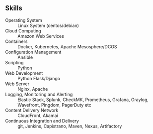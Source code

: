 ## Skills

<dl>
  <dt>Operating System</dt>                      <dd>Linux System (centos/debian)</dd>
  <dt>Cloud Computing</dt>                       <dd>Amazon Web Services</dd>
  <dt>Containers</dt>                            <dd>Docker, Kubernetes, Apache Mesosphere/DCOS</dd>
  <dt>Configuration Management</dt>              <dd>Ansible</dd>
  <dt>Scripting</dt>                             <dd>Python</dd>
  <dt>Web Development</dt>                       <dd>Python Flask/Django</dd>
  <dt>Web Server</dt>                            <dd>Nginx, Apache</dd>
  <dt>Logging, Monitoring and Alerting</dt>      <dd>Elastic Stack, Splunk, CheckMK, Prometheus, Grafana, Graylog, Wavefront, Pingdom, PagerDuty etc</dd>
  <dt>Content Delivery Network</dt>              <dd>CloudFront, Akamai</dd>
  <dt>Continuous Integration and Delivery</dt>   <dd>git, Jenkins, Capistrano, Maven, Nexus, Artifactory</dd>
</dl>
